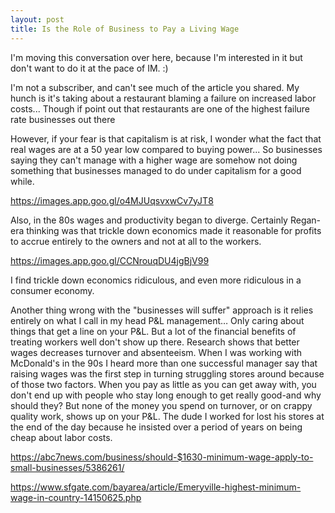 ```yaml
---
layout: post
title: Is the Role of Business to Pay a Living Wage
---
```



I'm moving this conversation over here, because I'm interested in it but don't want to do it at the pace of IM. :)

I'm not a subscriber, and can't see much of the article you shared. My hunch is it's taking about a restaurant blaming a failure on increased labor costs... Though if point out that restaurants are one of the highest failure rate businesses out there


However, if your fear is that capitalism is at risk, I wonder what the fact that real wages are at a 50 year low compared to buying power... So businesses saying they can't manage with a higher wage are somehow not doing something that businesses managed to do under capitalism for a good while.


https://images.app.goo.gl/o4MJUqsvxwCv7yJT8


Also, in the 80s wages and productivity began to diverge. Certainly Regan-era thinking was that trickle down economics made it reasonable for profits to accrue entirely to the owners and not at all to the workers.


https://images.app.goo.gl/CCNrouqDU4jgBjV99


I find trickle down economics ridiculous, and even more ridiculous in a consumer economy. 


Another thing wrong with the "businesses will suffer" approach is it relies entirely on what I call in my head P&L management… Only caring about things that get a line on your P&L. But a lot of the financial benefits of treating workers well don't show up there. Research shows that better wages decreases turnover and absenteeism. When I was working with McDonald's in the 90s I heard more than one successful manager say that raising wages was the first step in turning struggling stores around because of those two factors. When you pay as little as you can get away with, you don't end up with people who stay long enough to get really good-and why should they? But none of the money you spend on turnover, or on crappy quality work, shows up on your P&L. The dude I worked for lost his stores at the end of the day because he insisted over a period of years on being cheap about labor costs. 

https://abc7news.com/business/should-$1630-minimum-wage-apply-to-small-businesses/5386261/


https://www.sfgate.com/bayarea/article/Emeryville-highest-minimum-wage-in-country-14150625.php
